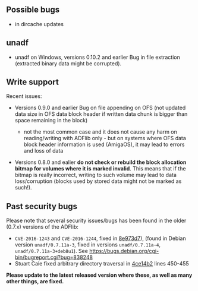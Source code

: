 
## Possible bugs
- in dircache updates

## unadf

- unadf on Windows, versions 0.10.2 and earlier
  Bug in file extraction (extracted binary data might be corrupted).

## Write support

Recent issues:

- Versions 0.9.0 and earlier
  Bug on file appending on OFS (not updated data
  size in OFS data block header if written data chunk is bigger than space
  remaining in the block)
  - not the most common case and it does not cause any harm on reading/writing
    with ADFlib only - but on systems where OFS data block header information
	is used	(AmigaOS), it may lead to errors and loss of data

- Versions 0.8.0 and ealier **do not check or rebuild the block allocation
  bitmap for volumes where it is marked invalid**. This means that if
  the bitmap is really incorrect, writing to such volume may lead to data
  loss/corruption (blocks used by stored data might not be marked as such!).


## Past security bugs

Please note that several security issues/bugs has been found in the older (0.7.x)
versions of the ADFlib:
- `CVE-2016-1243` and `CVE-2016-1244`, fixed in
[8e973d7](https://github.com/adflib/ADFlib/commit/8e973d7b894552c3a3de0ccd2d1e9cb0b8e618dd)),
(found in Debian version `unadf/0.7.11a-3`, fixed in versions `unadf/0.7.11a-4`,
`unadf/0.7.11a-3+deb8u1`). See https://bugs.debian.org/cgi-bin/bugreport.cgi?bug=838248
- Stuart Caie fixed arbitrary directory traversal in
[4ce14b2](https://github.com/adflib/ADFlib/commit/4ce14b2a8b6db84954cf9705459eafebabecf3e4)
lines 450-455

**Please update to the latest released version where these,
as well as many other things, are fixed.**
